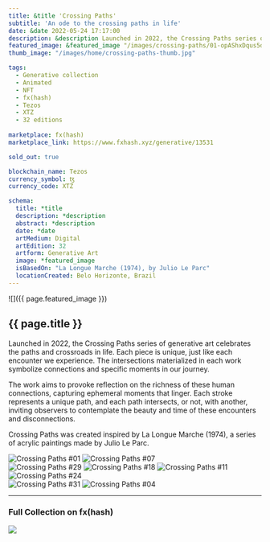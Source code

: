 ```yaml
---
title: &title 'Crossing Paths'
subtitle: 'An ode to the crossing paths in life'
date: &date 2022-05-24 17:17:00
description: &description Launched in 2022, the Crossing Paths series of generative art celebrates the paths and crossroads in life.
featured_image: &featured_image "/images/crossing-paths/01-opAShxDqus5dL2UzFtMdriKAUUDtTKLnbAtaaQbA6JmXYkKq7Kw_1_1.png"
thumb_image: "/images/home/crossing-paths-thumb.jpg"

tags:
  - Generative collection
  - Animated
  - NFT
  - fx(hash)
  - Tezos
  - XTZ
  - 32 editions
  
marketplace: fx(hash)
marketplace_link: https://www.fxhash.xyz/generative/13531

sold_out: true

blockchain_name: Tezos
currency_symbol: ꜩ
currency_code: XTZ

schema:
  title: *title
  description: *description
  abstract: *description
  date: *date
  artMedium: Digital
  artEdition: 32
  artform: Generative Art
  image: *featured_image
  isBasedOn: "La Longue Marche (1974), by Julio Le Parc"
  locationCreated: Belo Horizonte, Brazil
---
```


![]({{ page.featured_image }})

## {{ page.title }}

Launched in 2022, the Crossing Paths series of generative art celebrates the paths and crossroads in life. Each piece is unique, just like each encounter we experience. The intersections materialized in each work symbolize connections and specific moments in our journey.

The work aims to provoke reflection on the richness of these human connections, capturing ephemeral moments that linger. Each stroke represents a unique path, and each path intersects, or not, with another, inviting observers to contemplate the beauty and time of these encounters and disconnections.

Crossing Paths was created inspired by La Longue Marche (1974), a series of acrylic paintings made by Julio Le Parc.

<div class="gallery" data-columns="2">
	<img src="/images/crossing-paths/01-opAShxDqus5dL2UzFtMdriKAUUDtTKLnbAtaaQbA6JmXYkKq7Kw_1_1.png" title="Crossing Paths #01" alt="Crossing Paths #01">
	<img src="/images/crossing-paths/07-oohn84GTBeE2M7hUJMU1ooUY3ShWunB7y3dUtz4BS5XLdstXDZE_1_1.png" title="Crossing Paths #07" alt="Crossing Paths #07">
</div>

<div class="gallery" data-columns="3">
	<img src="/images/crossing-paths/crossing-paths-29.png" title="Crossing Paths #29" alt="Crossing Paths #29">
	<img src="/images/crossing-paths/crossing-paths-18.png" title="Crossing Paths #18" alt="Crossing Paths #18">
	<img src="/images/crossing-paths/crossing-paths-11.png" title="Crossing Paths #11" alt="Crossing Paths #11">
</div>

<img src="/images/crossing-paths/crossing-paths-24.png" title="Crossing Paths #24" alt="Crossing Paths #24">

<div class="gallery" data-columns="2">
	<img src="/images/crossing-paths/31-oo3oCwmQXp8fYzweP7zBxfvfxKjaZjPsz1SfG3dDPC1FyTvZpba_1_1.png" title="Crossing Paths #31" alt="Crossing Paths #31">
	<img src="/images/crossing-paths/04-oozmaEKBkyrbY4K5KBNj3Lfb8K7mtxunLqn4woAyL4smWvDF2eY_1_1.png" title="Crossing Paths #04" alt="Crossing Paths #04">
</div>

---

### Full Collection on fx(hash)

<img src="/images/crossing-paths/CrossingPaths-FullCollection.png">
